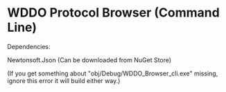 ﻿# WDDO Protocol Browser (Command Line)

Dependencies:

Newtonsoft.Json (Can be downloaded from NuGet Store)

(If you get something about "obj/Debug/WDDO_Browser_cli.exe" missing, ignore this error it will build either way.)

